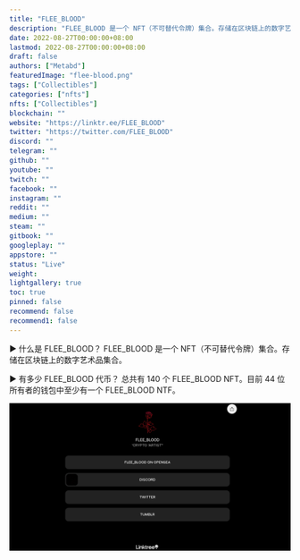 ```yaml
---
title: "FLEE_BLOOD"
description: "FLEE_BLOOD 是一个 NFT（不可替代令牌）集合。存储在区块链上的数字艺术品集合。"
date: 2022-08-27T00:00:00+08:00
lastmod: 2022-08-27T00:00:00+08:00
draft: false
authors: ["Metabd"]
featuredImage: "flee-blood.png"
tags: ["Collectibles"]
categories: ["nfts"]
nfts: ["Collectibles"]
blockchain: ""
website: "https://linktr.ee/FLEE_BLOOD"
twitter: "https://twitter.com/FLEE_BLOOD"
discord: ""
telegram: ""
github: ""
youtube: ""
twitch: ""
facebook: ""
instagram: ""
reddit: ""
medium: ""
steam: ""
gitbook: ""
googleplay: ""
appstore: ""
status: "Live"
weight: 
lightgallery: true
toc: true
pinned: false
recommend: false
recommend1: false
---
```

▶ 什么是 FLEE_BLOOD？
FLEE_BLOOD 是一个 NFT（不可替代令牌）集合。存储在区块链上的数字艺术品集合。

▶ 有多少 FLEE_BLOOD 代币？
总共有 140 个 FLEE_BLOOD NFT。目前 44 位所有者的钱包中至少有一个 FLEE_BLOOD NTF。

![nft](62342332.png)